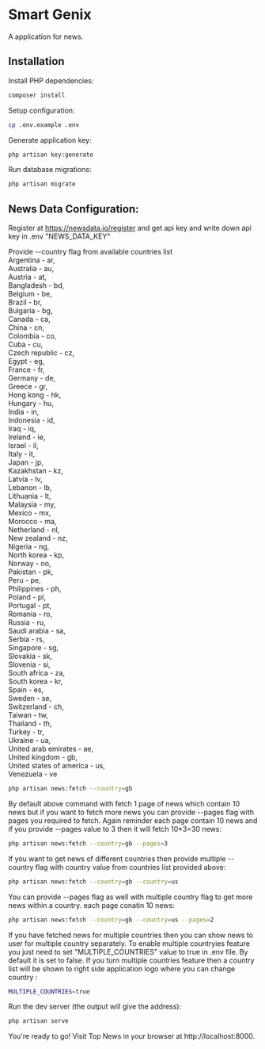 # Smart Genix

A application for news.

## Installation

Install PHP dependencies:

```sh
composer install
```

Setup configuration:

```sh
cp .env.example .env
```

Generate application key:

```sh
php artisan key:generate
```

Run database migrations:

```sh
php artisan migrate
```

## News Data Configuration:<br/>

Register at https://newsdata.io/register and get api key and write down api key in .env "NEWS_DATA_KEY"

Provide --country flag from available countries list<br/>
Argentina - ar,<br/>
Australia - au,<br/>
Austria - at,<br/>
Bangladesh - bd,<br/>
Belgium - be,<br/>
Brazil - br,<br/>
Bulgaria - bg,<br/>
Canada - ca,<br/>
China - cn,<br/>
Colombia - co,<br/>
Cuba - cu,<br/>
Czech republic - cz,<br/>
Egypt - eg,<br/>
France - fr,<br/>
Germany - de,<br/>
Greece - gr,<br/>
Hong kong - hk,<br/>
Hungary - hu,<br/>
India - in,<br/>
Indonesia - id,<br/>
Iraq - iq,<br/>
Ireland - ie,<br/>
Israel - il,<br/>
Italy - it,<br/>
Japan - jp,<br/>
Kazakhstan - kz,<br/>
Latvia - lv,<br/>
Lebanon - lb,<br/>
Lithuania - lt,<br/>
Malaysia - my,<br/>
Mexico - mx,<br/>
Morocco - ma,<br/>
Netherland - nl,<br/>
New zealand - nz,<br/>
Nigeria - ng,<br/>
North korea - kp,<br/>
Norway - no,<br/>
Pakistan - pk,<br/>
Peru - pe,<br/>
Philippines - ph,<br/>
Poland - pl,<br/>
Portugal - pt,<br/>
Romania - ro,<br/>
Russia - ru,<br/>
Saudi arabia - sa,<br/>
Serbia - rs,<br/>
Singapore - sg,<br/>
Slovakia - sk,<br/>
Slovenia - si,<br/>
South africa - za,<br/>
South korea - kr,<br/>
Spain - es,<br/>
Sweden - se,<br/>
Switzerland - ch,<br/>
Taiwan - tw,<br/>
Thailand - th,<br/>
Turkey - tr,<br/>
Ukraine - ua,<br/>
United arab emirates - ae,<br/>
United kingdom - gb,<br/>
United states of america - us,<br/>
Venezuela - ve

```sh
php artisan news:fetch --country=gb
```

By default above command with fetch 1 page of news which contain 10 news but if you want to fetch more news you can provide --pages flag with pages you required to fetch. Again reminder each page contain 10 news and if you provide --pages value to 3 then it will fetch 10\*3=30 news:

```sh
php artisan news:fetch --country=gb --pages=3
```

If you want to get news of different countries then provide multiple --country flag with country value from countries list provided above:

```sh
php artisan news:fetch --country=gb --country=us
```

You can provide --pages flag as well with multiple country flag to get more news within a country. each page conatin 10 news:

```sh
php artisan news:fetch --country=gb --country=us --pages=2
```

If you have fetched news for multiple countries then you can show news to user for multiple country separately. To enable multiple countryies feature you just need to set "MULTIPLE_COUNTRIES" value to true in .env file. By default it is set to false. If you turn multiple countries feature then a country list will be shown to right side application logo where you can change country :

```sh
MULTIPLE_COUNTRIES=true
```

Run the dev server (the output will give the address):

```sh
php artisan serve
```

You're ready to go! Visit Top News in your browser at http://localhost:8000.
